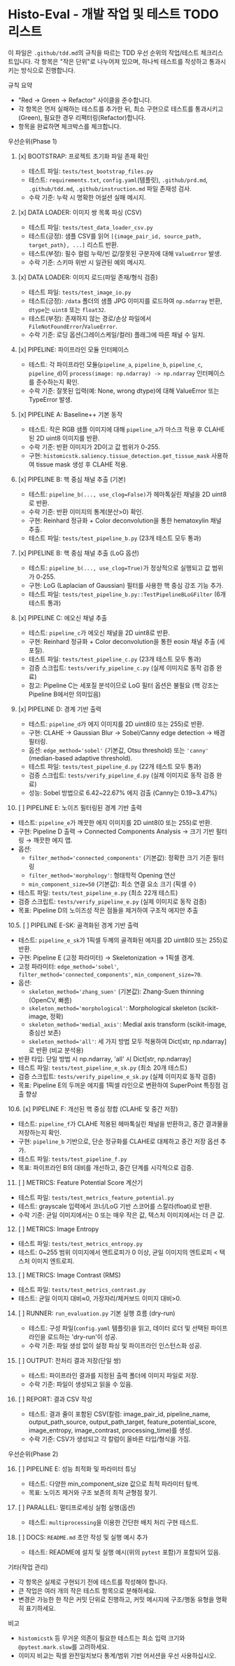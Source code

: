 
# Histo-Eval - 개발 작업 및 테스트 TODO 리스트

이 파일은 `.github/tdd.md`의 규칙을 따르는 TDD 우선 순위의 작업/테스트 체크리스트입니다. 각 항목은 "작은 단위"로 나누어져 있으며, 하나씩 테스트를 작성하고 통과시키는 방식으로 진행합니다.

규칙 요약

- "Red → Green → Refactor" 사이클을 준수합니다.
- 각 항목은 먼저 실패하는 테스트를 추가한 뒤, 최소 구현으로 테스트를 통과시키고(Green), 필요한 경우 리팩터링(Refactor)합니다.
- 항목을 완료하면 체크박스를 체크합니다.

우선순위(Phase 1)

1. [x] BOOTSTRAP: 프로젝트 초기화 파일 존재 확인
   - 테스트 파일: `tests/test_bootstrap_files.py`
   - 테스트: `requirements.txt`, `config.yaml`(템플릿), `.github/prd.md`, `.github/tdd.md`, `.github/instruction.md` 파일 존재성 검사.
   - 수락 기준: 누락 시 명확한 어설션 실패 메시지.

2. [x] DATA LOADER: 이미지 쌍 목록 파싱 (CSV)
   - 테스트 파일: `tests/test_data_loader_csv.py`
   - 테스트(긍정): 샘플 CSV를 읽어 `[{image_pair_id, source_path, target_path}, ...]` 리스트 반환.
   - 테스트(부정): 필수 컬럼 누락/빈 값/잘못된 구분자에 대해 `ValueError` 발생.
   - 수락 기준: 스키마 위반 시 일관된 예외 메시지.

3. [x] DATA LOADER: 이미지 로드(파일 존재/형식 검증)
   - 테스트 파일: `tests/test_image_io.py`
   - 테스트(긍정): `/data` 폴더의 샘플 JPG 이미지를 로드하여 `np.ndarray` 반환, `dtype`는 `uint8` 또는 `float32`.
   - 테스트(부정): 존재하지 않는 경로/손상 파일에서 `FileNotFoundError`/`ValueError`.
   - 수락 기준: 로딩 옵션(그레이스케일/컬러) 플래그에 따른 채널 수 일치.

4. [x] PIPELINE: 파이프라인 모듈 인터페이스
   - 테스트: 각 파이프라인 모듈(`pipeline_a`, `pipeline_b`, `pipeline_c`, `pipeline_d`)이 `process(image: np.ndarray) -> np.ndarray` 인터페이스를 준수하는지 확인.
   - 수락 기준: 잘못된 입력(예: None, wrong dtype)에 대해 ValueError 또는 TypeError 발생.

5. [x] PIPELINE A: Baseline++ 기본 동작
   - 테스트: 작은 RGB 샘플 이미지에 대해 `pipeline_a`가 마스크 적용 후 CLAHE된 2D uint8 이미지를 반환.
   - 수락 기준: 반환 이미지가 2D이고 값 범위가 0-255.
   - 구현: `histomicstk.saliency.tissue_detection.get_tissue_mask` 사용하여 tissue mask 생성 후 CLAHE 적용.

6. [x] PIPELINE B: 핵 중심 채널 추출 (기본)
   - 테스트: `pipeline_b(..., use_clog=False)`가 헤마톡실린 채널을 2D uint8로 반환.
   - 수락 기준: 반환 이미지의 통계(분산>0) 확인.
   - 구현: Reinhard 정규화 + Color deconvolution을 통한 hematoxylin 채널 추출.
   - 테스트 파일: `tests/test_pipeline_b.py` (23개 테스트 모두 통과)

7. [x] PIPELINE B: 핵 중심 채널 추출 (LoG 옵션)
   - 테스트: `pipeline_b(..., use_clog=True)`가 정상적으로 실행되고 값 범위가 0-255.
   - 구현: LoG (Laplacian of Gaussian) 필터를 사용한 핵 중심 강조 기능 추가.
   - 테스트 파일: `tests/test_pipeline_b.py::TestPipelineBLoGFilter` (6개 테스트 통과)

8. [x] PIPELINE C: 에오신 채널 추출
   - 테스트: `pipeline_c`가 에오신 채널을 2D uint8로 반환.
   - 구현: Reinhard 정규화 + Color deconvolution을 통한 eosin 채널 추출 (세포질).
   - 테스트 파일: `tests/test_pipeline_c.py` (23개 테스트 모두 통과)
   - 검증 스크립트: `tests/verify_pipeline_c.py` (실제 이미지로 동작 검증 완료)
   - 참고: Pipeline C는 세포질 분석이므로 LoG 필터 옵션은 불필요 (핵 강조는 Pipeline B에서만 의미있음)

9. [x] PIPELINE D: 경계 기반 출력
   - 테스트: `pipeline_d`가 에지 이미지를 2D uint8(0 또는 255)로 반환.
   - 구현: CLAHE → Gaussian Blur → Sobel/Canny edge detection → 배경 필터링.
   - 옵션: `edge_method='sobel'` (기본값, Otsu threshold) 또는 `'canny'` (median-based adaptive threshold).
   - 테스트 파일: `tests/test_pipeline_d.py` (22개 테스트 모두 통과)
   - 검증 스크립트: `tests/verify_pipeline_d.py` (실제 이미지로 동작 검증 완료)
   - 성능: Sobel 방법으로 6.42~22.67% 에지 검출 (Canny는 0.19~3.47%)

10. [ ] PIPELINE E: 노이즈 필터링된 경계 기반 출력
   - 테스트: `pipeline_e`가 깨끗한 에지 이미지를 2D uint8(0 또는 255)로 반환.
   - 구현: Pipeline D 출력 → Connected Components Analysis → 크기 기반 필터링 → 깨끗한 에지 맵.
   - 옵션: 
     - `filter_method='connected_components'` (기본값): 정확한 크기 기준 필터링
     - `filter_method='morphology'`: 형태학적 Opening 연산
     - `min_component_size=50` (기본값): 최소 연결 요소 크기 (픽셀 수)
   - 테스트 파일: `tests/test_pipeline_e.py` (최소 22개 테스트)
   - 검증 스크립트: `tests/verify_pipeline_e.py` (실제 이미지로 동작 검증)
   - 목표: Pipeline D의 노이즈성 작은 점들을 제거하여 구조적 에지만 추출

10.5. [ ] PIPELINE E-SK: 골격화된 경계 기반 출력
   - 테스트: `pipeline_e_sk`가 1픽셀 두께의 골격화된 에지를 2D uint8(0 또는 255)로 반환.
   - 구현: Pipeline E (고정 파라미터) → Skeletonization → 1픽셀 경계.
   - 고정 파라미터: `edge_method='sobel'`, `filter_method='connected_components'`, `min_component_size=70`.
   - 옵션: 
     - `skeleton_method='zhang_suen'` (기본값): Zhang-Suen thinning (OpenCV, 빠름)
     - `skeleton_method='morphological'`: Morphological skeleton (scikit-image, 정확)
     - `skeleton_method='medial_axis'`: Medial axis transform (scikit-image, 중심선 보존)
     - `skeleton_method='all'`: 세 가지 방법 모두 적용하여 Dict[str, np.ndarray]로 반환 (비교 분석용)
   - 반환 타입: 단일 방법 시 np.ndarray, 'all' 시 Dict[str, np.ndarray]
   - 테스트 파일: `tests/test_pipeline_e_sk.py` (최소 20개 테스트)
   - 검증 스크립트: `tests/verify_pipeline_e_sk.py` (실제 이미지로 동작 검증)
   - 목표: Pipeline E의 두꺼운 에지를 1픽셀 라인으로 변환하여 SuperPoint 특징점 검출 향상

10.6. [x] PIPELINE F: 개선된 핵 중심 정합 (CLAHE 및 중간 저장)
   - 테스트: `pipeline_f`가 CLAHE 적용된 헤마톡실린 채널을 반환하고, 중간 결과물을 저장하는지 확인.
   - 구현: `pipeline_b` 기반으로, 단순 정규화를 CLAHE로 대체하고 중간 저장 옵션 추가.
   - 테스트 파일: `tests/test_pipeline_f.py`
   - 목표: 파이프라인 B의 대비를 개선하고, 중간 단계를 시각적으로 검증.

11. [ ] METRICS: Feature Potential Score 계산기
   - 테스트 파일: `tests/test_metrics_feature_potential.py`
   - 테스트: grayscale 입력에서 코너/LoG 기반 스코어를 스칼라(float)로 반환.
   - 수락 기준: 균일 이미지에서는 0 또는 매우 작은 값, 텍스처 이미지에서는 더 큰 값.

12. [ ] METRICS: Image Entropy
   - 테스트 파일: `tests/test_metrics_entropy.py`
   - 테스트: 0~255 범위 이미지에서 엔트로피가 0 이상, 균일 이미지의 엔트로피 < 텍스처 이미지 엔트로피.

13. [ ] METRICS: Image Contrast (RMS)
   - 테스트 파일: `tests/test_metrics_contrast.py`
   - 테스트: 균일 이미지 대비≈0, 가장자리/체커보드 이미지 대비>0.

14. [ ] RUNNER: `run_evaluation.py` 기본 실행 흐름 (dry-run)
	- 테스트: 구성 파일(`config.yaml` 템플릿)을 읽고, 데이터 로더 및 선택된 파이프라인을 로드하는 'dry-run'이 성공.
	- 수락 기준: 파일 생성 없이 설정 파싱 및 파이프라인 인스턴스화 성공.

14. [ ] OUTPUT: 전처리 결과 저장(단일 쌍)
	- 테스트: 파이프라인 결과를 지정된 출력 폴더에 이미지 파일로 저장.
	- 수락 기준: 파일이 생성되고 읽을 수 있음.

15. [ ] REPORT: 결과 CSV 작성
	- 테스트: 결과 줄이 포함된 CSV(칼럼: image_pair_id, pipeline_name, output_path_source, output_path_target, feature_potential_score, image_entropy, image_contrast, processing_time)를 생성.
	- 수락 기준: CSV가 생성되고 각 칼럼이 올바른 타입/형식을 가짐.

우선순위(Phase 2)

16. [ ] PIPELINE E: 성능 최적화 및 파라미터 튜닝
	- 테스트: 다양한 min_component_size 값으로 최적 파라미터 탐색.
	- 목표: 노이즈 제거와 구조 보존의 최적 균형점 찾기.

17. [ ] PARALLEL: 멀티프로세싱 실험 실행(옵션)
	- 테스트: `multiprocessing`을 이용한 간단한 배치 처리 구현 테스트.

18. [ ] DOCS: `README.md` 초안 작성 및 실행 예시 추가
	- 테스트: README에 설치 및 실행 예시(위의 `pytest` 포함)가 포함되어 있음.

기타(작업 관리)

- 각 항목은 실제로 구현되기 전에 테스트를 작성해야 합니다.
- 큰 작업은 여러 개의 작은 테스트 항목으로 분해하세요.
- 변경은 가능한 한 작은 커밋 단위로 진행하고, 커밋 메시지에 구조/행동 유형을 명확히 표기하세요.

비고

- `histomicstk` 등 무거운 의존이 필요한 테스트는 최소 입력 크기와 `@pytest.mark.slow`를 고려하세요.
- 이미지 비교는 픽셀 완전일치보다 통계/범위 기반 어서션을 우선 사용하십시오.
